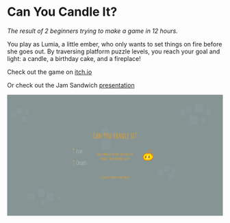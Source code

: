# Can You Candle It?

*The result of 2 beginners trying to make a game in 12 hours.*

You play as Lumia, a little ember, who only wants to set things on fire before she goes out.
By traversing platform puzzle levels, you reach your goal and light: a candle, a birthday cake, and a fireplace!

Check out the game on [itch.io](https://s-ibylle.itch.io/can-you-candle-it)

Or check out the Jam Sandwich [presentation](https://docs.google.com/presentation/d/18tMI3jfCujatp72VHVmg8kXmeD4n82tJazXUM0zM3dM/edit?usp=sharing)

![HomeScreen](img/screenshot1.png)
